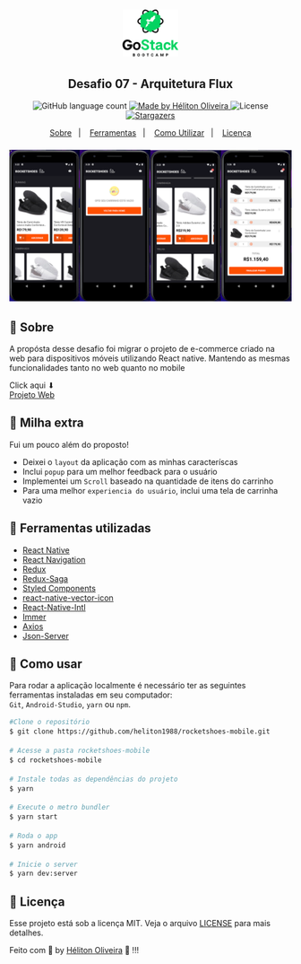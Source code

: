 <h1 align="center">
  <img src="./.github/gostack.png" width="100" />
</h1>

<h2 align="center">Desafio 07 - Arquitetura Flux</h2>

<p align="center">
  <img alt="GitHub language count" src="https://img.shields.io/github/languages/count/heliton1988/rocketshoes-mobile?color=%23FF500F">

  <a href="https://www.linkedin.com/in/helitonoliveira/">
    <img alt="Made by Héliton Oliveira" src="https://img.shields.io/badge/made%20by-Héliton Oliveira-%23FF500F">
  </a>

  <img alt="License" src="https://img.shields.io/badge/license-MIT-%23FF500F">

  <a href="https://github.com/heliton1988/rocketshoes-mobile/stargazers">
    <img alt="Stargazers" src="https://img.shields.io/github/stars/heliton1988/rocketshoes-mobile?style=social">
  </a>
</p>

<p align="center">
  <a href="#pencil-sobre">Sobre</a>&nbsp;&nbsp;&nbsp;|&nbsp;&nbsp;&nbsp;
  <a href="#wrench-ferramentas-utilizadas">Ferramentas</a>&nbsp;&nbsp;&nbsp;|&nbsp;&nbsp;&nbsp;
  <a href="#tada-como-usar">Como Utilizar</a>&nbsp;&nbsp;&nbsp;|&nbsp;&nbsp;&nbsp;
  <a href="#page_facing_up-licença">Licença</a>
</p>

<h3>
  <img src="./.github/logo.png">
</h3>

## :pencil: Sobre

A propósta desse desafio foi migrar o projeto de e-commerce criado na web para dispositivos móveis utilizando React native. Mantendo as mesmas funcionalidades tanto no web quanto no mobile<br />

Click aqui ⬇<br />
[Projeto Web](https://github.com/heliton1988/rocketshoes)

## :iphone: Milha extra

Fui um pouco além do proposto!<br />
- Deixei o `layout` da aplicação com as minhas caracteríscas
- Inclui `popup` para um melhor feedback para o usuário
- Implementei um `Scroll` baseado na quantidade de itens do carrinho
- Para uma melhor `experiencia do usuário`, inclui uma tela de carrinha vazio


## :wrench: Ferramentas utilizadas

- [React Native](https://reactnative.dev/)
- [React Navigation](https://reactnavigation.org/)
- [Redux](https://redux.js.org/)
- [Redux-Saga](https://redux-saga.js.org/)
- [Styled Components](https://styled-components.com/)
- [react-native-vector-icon](https://github.com/oblador/react-native-vector-icons#android)
- [React-Native-Intl](https://www.npmjs.com/package/react-native-intl)
- [Immer](https://immerjs.github.io/immer/docs/introduction)
- [Axios](https://github.com/axios/axios)
- [Json-Server](https://www.npmjs.com/package/json-server)

## :tada: Como usar

Para rodar a aplicação localmente é necessário ter as seguintes ferramentas instaladas em seu computador:<br />
`Git`, `Android-Studio`, `yarn` ou `npm`.

```bash
#Clone o repositório
$ git clone https://github.com/heliton1988/rocketshoes-mobile.git

# Acesse a pasta rocketshoes-mobile
$ cd rocketshoes-mobile

# Instale todas as dependências do projeto
$ yarn

# Execute o metro bundler
$ yarn start

# Roda o app
$ yarn android

# Inicie o server
$ yarn dev:server
```

## :page_facing_up: Licença

Esse projeto está sob a licença MIT. Veja o arquivo [LICENSE](https://github.com/rocketseat-education/bootcamp-gostack-desafio-07/blob/master/LICENSE.md) para mais detalhes.

Feito com 💙 by [Héliton Oliveira](https://www.linkedin.com/in/helitonoliveira/) 👋 !!!
